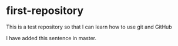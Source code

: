 first-repository
================

This is a test repository so that I can learn how to use git and GitHub

I have added this sentence in master.
